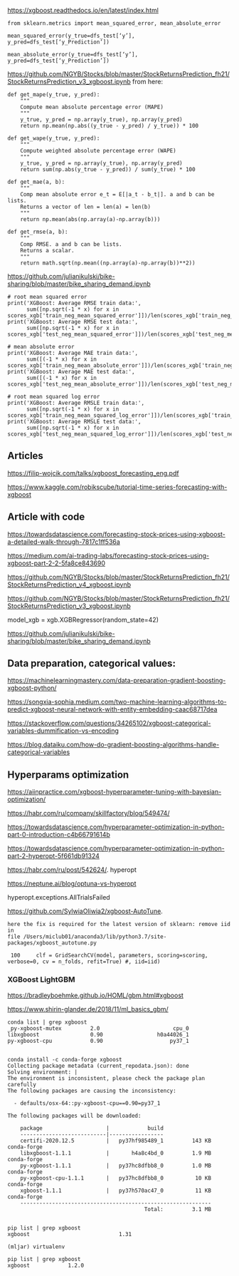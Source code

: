 https://xgboost.readthedocs.io/en/latest/index.html

```
from sklearn.metrics import mean_squared_error, mean_absolute_error

mean_squared_error(y_true=dfs_test[‘y’],
y_pred=dfs_test[‘y_Prediction’])

mean_absolute_error(y_true=dfs_test[‘y’],
y_pred=dfs_test[‘y_Prediction’])
```


https://github.com/NGYB/Stocks/blob/master/StockReturnsPrediction_fh21/StockReturnsPrediction_v3_xgboost.ipynb  from here:
```
def get_mape(y_true, y_pred): 
    """
    Compute mean absolute percentage error (MAPE)
    """
    y_true, y_pred = np.array(y_true), np.array(y_pred)
    return np.mean(np.abs((y_true - y_pred) / y_true)) * 100

def get_wape(y_true, y_pred): 
    """
    Compute weighted absolute percentage error (WAPE)
    """
    y_true, y_pred = np.array(y_true), np.array(y_pred)
    return sum(np.abs(y_true - y_pred)) / sum(y_true) * 100

def get_mae(a, b):
    """
    Comp mean absolute error e_t = E[|a_t - b_t|]. a and b can be lists.
    Returns a vector of len = len(a) = len(b)
    """
    return np.mean(abs(np.array(a)-np.array(b)))

def get_rmse(a, b):
    """
    Comp RMSE. a and b can be lists.
    Returns a scalar.
    """
    return math.sqrt(np.mean((np.array(a)-np.array(b))**2))
 ```   

https://github.com/julianikulski/bike-sharing/blob/master/bike_sharing_demand.ipynb
```
# root mean squared error
print('XGBoost: Average RMSE train data:', 
      sum([np.sqrt(-1 * x) for x in scores_xgb['train_neg_mean_squared_error']])/len(scores_xgb['train_neg_mean_squared_error']))
print('XGBoost: Average RMSE test data:', 
      sum([np.sqrt(-1 * x) for x in scores_xgb['test_neg_mean_squared_error']])/len(scores_xgb['test_neg_mean_squared_error']))

# mean absolute error
print('XGBoost: Average MAE train data:', 
      sum([(-1 * x) for x in scores_xgb['train_neg_mean_absolute_error']])/len(scores_xgb['train_neg_mean_absolute_error']))
print('XGBoost: Average MAE test data:', 
      sum([(-1 * x) for x in scores_xgb['test_neg_mean_absolute_error']])/len(scores_xgb['test_neg_mean_absolute_error']))

# root mean squared log error
print('XGBoost: Average RMSLE train data:', 
      sum([np.sqrt(-1 * x) for x in scores_xgb['train_neg_mean_squared_log_error']])/len(scores_xgb['train_neg_mean_squared_log_error']))
print('XGBoost: Average RMSLE test data:', 
      sum([np.sqrt(-1 * x) for x in scores_xgb['test_neg_mean_squared_log_error']])/len(scores_xgb['test_neg_mean_squared_log_error']))
```

## Articles

https://filip-wojcik.com/talks/xgboost_forecasting_eng.pdf

<https://www.kaggle.com/robikscube/tutorial-time-series-forecasting-with-xgboost>

## Article with code

https://towardsdatascience.com/forecasting-stock-prices-using-xgboost-a-detailed-walk-through-7817c1ff536a

https://medium.com/ai-trading-labs/forecasting-stock-prices-using-xgboost-part-2-2-5fa8ce843690

https://github.com/NGYB/Stocks/blob/master/StockReturnsPrediction_fh21/StockReturnsPrediction_v4_xgboost.ipynb

https://github.com/NGYB/Stocks/blob/master/StockReturnsPrediction_fh21/StockReturnsPrediction_v3_xgboost.ipynb


model_xgb = xgb.XGBRegressor(random_state=42)

https://github.com/julianikulski/bike-sharing/blob/master/bike_sharing_demand.ipynb

## Data preparation, categorical values:

https://machinelearningmastery.com/data-preparation-gradient-boosting-xgboost-python/

https://songxia-sophia.medium.com/two-machine-learning-algorithms-to-predict-xgboost-neural-network-with-entity-embedding-caac68717dea

https://stackoverflow.com/questions/34265102/xgboost-categorical-variables-dummification-vs-encoding

https://blog.dataiku.com/how-do-gradient-boosting-algorithms-handle-categorical-variables


## Hyperparams optimization

https://aiinpractice.com/xgboost-hyperparameter-tuning-with-bayesian-optimization/

https://habr.com/ru/company/skillfactory/blog/549474/

https://towardsdatascience.com/hyperparameter-optimization-in-python-part-0-introduction-c4b66791614b

https://towardsdatascience.com/hyperparameter-optimization-in-python-part-2-hyperopt-5f661db91324

https://habr.com/ru/post/542624/. hyperopt

https://neptune.ai/blog/optuna-vs-hyperopt

hyperopt.exceptions.AllTrialsFailed

https://github.com/SylwiaOliwia2/xgboost-AutoTune. 
```
here the fix is required for the latest version of sklearn: remove iid in
file /Users/miclub01/anaconda3/lib/python3.7/site-packages/xgboost_autotune.py
 
 100     clf = GridSearchCV(model, parameters, scoring=scoring, verbose=0, cv = n_folds, refit=True) #, iid=iid)
```


### XGBoost LightGBM 

https://bradleyboehmke.github.io/HOML/gbm.html#xgboost

https://www.shirin-glander.de/2018/11/ml_basics_gbm/

```
conda list | grep xgboost
_py-xgboost-mutex         2.0                       cpu_0
libxgboost                0.90                 h0a44026_1
py-xgboost-cpu            0.90                     py37_1


conda install -c conda-forge xgboost
Collecting package metadata (current_repodata.json): done
Solving environment: |
The environment is inconsistent, please check the package plan carefully
The following packages are causing the inconsistency:

  - defaults/osx-64::py-xgboost-cpu==0.90=py37_1
  
The following packages will be downloaded:

    package                    |            build
    ---------------------------|-----------------
    certifi-2020.12.5          |   py37hf985489_1         143 KB  conda-forge
    libxgboost-1.1.1           |       h4a8c4bd_0         1.9 MB  conda-forge
    py-xgboost-1.1.1           |   py37hc8dfbb8_0         1.0 MB  conda-forge
    py-xgboost-cpu-1.1.1       |   py37hc8dfbb8_0          10 KB  conda-forge
    xgboost-1.1.1              |   py37h570ac47_0          11 KB  conda-forge
    ------------------------------------------------------------
                                           Total:         3.1 MB  


pip list | grep xgboost
xgboost                            1.31

(mljar) virtualenv

pip list | grep xgboost
xgboost            1.2.0
```


